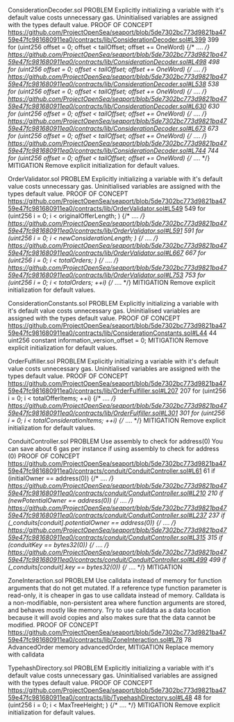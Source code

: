 ConsiderationDecoder.sol
PROBLEM
Explicitly initializing a variable with it's default value costs unnecessary gas.
Uninitialised variables are assigned with the types default value.
PROOF OF CONCEPT
https://github.com/ProjectOpenSea/seaport/blob/5de7302bc773d9821ba4759e47fc981680911ea0/contracts/lib/ConsiderationDecoder.sol#L399
399  for (uint256 offset = 0; offset < tailOffset; offset += OneWord) {/* .... */}
https://github.com/ProjectOpenSea/seaport/blob/5de7302bc773d9821ba4759e47fc981680911ea0/contracts/lib/ConsiderationDecoder.sol#L498
498  for (uint256 offset = 0; offset < tailOffset; offset += OneWord) {/* .... */}
https://github.com/ProjectOpenSea/seaport/blob/5de7302bc773d9821ba4759e47fc981680911ea0/contracts/lib/ConsiderationDecoder.sol#L538
538  for (uint256 offset = 0; offset < tailOffset; offset += OneWord) {/* .... */}
https://github.com/ProjectOpenSea/seaport/blob/5de7302bc773d9821ba4759e47fc981680911ea0/contracts/lib/ConsiderationDecoder.sol#L630
630  for (uint256 offset = 0; offset < tailOffset; offset += OneWord) {/* .... */}
https://github.com/ProjectOpenSea/seaport/blob/5de7302bc773d9821ba4759e47fc981680911ea0/contracts/lib/ConsiderationDecoder.sol#L673
673  for (uint256 offset = 0; offset < tailOffset; offset += OneWord) {/* .... */}
https://github.com/ProjectOpenSea/seaport/blob/5de7302bc773d9821ba4759e47fc981680911ea0/contracts/lib/ConsiderationDecoder.sol#L744
744  for (uint256 offset = 0; offset < tailOffset; offset += OneWord) {/* .... */}
MITIGATION
Remove explicit initialization for default values.



OrderValidator.sol
PROBLEM
Explicitly initializing a variable with it's default value costs unnecessary gas.
Uninitialised variables are assigned with the types default value.
PROOF OF CONCEPT
https://github.com/ProjectOpenSea/seaport/blob/5de7302bc773d9821ba4759e47fc981680911ea0/contracts/lib/OrderValidator.sol#L549
549  for (uint256 i = 0; i < originalOfferLength; ) {/* .... */}
https://github.com/ProjectOpenSea/seaport/blob/5de7302bc773d9821ba4759e47fc981680911ea0/contracts/lib/OrderValidator.sol#L591
591  for (uint256 i = 0; i < newConsiderationLength; ) {/* .... */}
https://github.com/ProjectOpenSea/seaport/blob/5de7302bc773d9821ba4759e47fc981680911ea0/contracts/lib/OrderValidator.sol#L667
667  for (uint256 i = 0; i < totalOrders; ) {/* .... */}
https://github.com/ProjectOpenSea/seaport/blob/5de7302bc773d9821ba4759e47fc981680911ea0/contracts/lib/OrderValidator.sol#L753
753  for (uint256 i = 0; i < totalOrders; ++i) {/* .... */}
MITIGATION
Remove explicit initialization for default values.

ConsiderationConstants.sol
PROBLEM
Explicitly initializing a variable with it's default value costs unnecessary gas.
Uninitialised variables are assigned with the types default value.
PROOF OF CONCEPT
https://github.com/ProjectOpenSea/seaport/blob/5de7302bc773d9821ba4759e47fc981680911ea0/contracts/lib/ConsiderationConstants.sol#L44
44  uint256 constant information_version_offset = 0;
MITIGATION
Remove explicit initialization for default values.


OrderFulfiller.sol
PROBLEM
Explicitly initializing a variable with it's default value costs unnecessary gas.
Uninitialised variables are assigned with the types default value.
PROOF OF CONCEPT
https://github.com/ProjectOpenSea/seaport/blob/5de7302bc773d9821ba4759e47fc981680911ea0/contracts/lib/OrderFulfiller.sol#L207
207 for (uint256 i = 0; i < totalOfferItems; ++i) {/* .... */}
https://github.com/ProjectOpenSea/seaport/blob/5de7302bc773d9821ba4759e47fc981680911ea0/contracts/lib/OrderFulfiller.sol#L301
301  for (uint256 i = 0; i < totalConsiderationItems; ++i) {/* .... */}
MITIGATION
Remove explicit initialization for default values.


ConduitController.sol
PROBLEM
Use assembly to check for address(0)
You can save about 6 gas per instance if using assembly to check for address (0)
PROOF OF CONCEPT
https://github.com/ProjectOpenSea/seaport/blob/5de7302bc773d9821ba4759e47fc981680911ea0/contracts/conduit/ConduitController.sol#L61
61  if (initialOwner == address(0)) {/* .... */}
https://github.com/ProjectOpenSea/seaport/blob/5de7302bc773d9821ba4759e47fc981680911ea0/contracts/conduit/ConduitController.sol#L210
210  if (newPotentialOwner == address(0)) {/* .... */}
https://github.com/ProjectOpenSea/seaport/blob/5de7302bc773d9821ba4759e47fc981680911ea0/contracts/conduit/ConduitController.sol#L237
237  if (_conduits[conduit].potentialOwner == address(0)) {/* .... */}
https://github.com/ProjectOpenSea/seaport/blob/5de7302bc773d9821ba4759e47fc981680911ea0/contracts/conduit/ConduitController.sol#L315
315  if (conduitKey == bytes32(0)) {/* .... */}
https://github.com/ProjectOpenSea/seaport/blob/5de7302bc773d9821ba4759e47fc981680911ea0/contracts/conduit/ConduitController.sol#L499
499  if (_conduits[conduit].key == bytes32(0)) {/* .... */}
MITIGATION


ZoneInteraction.sol
PROBLEM
Use calldata instead of memory for function arguments that do not get mutated.
If a reference type function parameter is read-only, it is cheaper in gas to use calldata 
instead of memory. 
Calldata is a non-modifiable, non-persistent area where function arguments are stored, 
and behaves mostly like memory.
Try to use calldata as a data location because it will avoid copies and also makes sure that 
the data cannot be modified.
PROOF OF CONCEPT
https://github.com/ProjectOpenSea/seaport/blob/5de7302bc773d9821ba4759e47fc981680911ea0/contracts/lib/ZoneInteraction.sol#L78
78  AdvancedOrder memory advancedOrder,
MITIGATION
Replace memory with calldata


TypehashDirectory.sol
PROBLEM
Explicitly initializing a variable with it's default value costs unnecessary gas.
Uninitialised variables are assigned with the types default value.
PROOF OF CONCEPT
https://github.com/ProjectOpenSea/seaport/blob/5de7302bc773d9821ba4759e47fc981680911ea0/contracts/lib/TypehashDirectory.sol#L48
48   for (uint256 i = 0; i < MaxTreeHeight; ) {/* .... */}
MITIGATION
Remove explicit initialization for default values.

